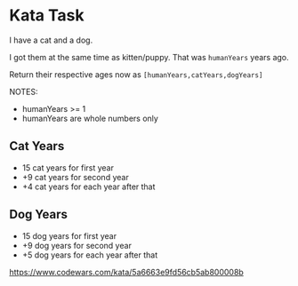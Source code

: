 # Kata Task
I have a cat and a dog.

I got them at the same time as kitten/puppy. That was `humanYears` years ago.

Return their respective ages now as `[humanYears,catYears,dogYears]`

NOTES:

- humanYears >= 1
- humanYears are whole numbers only

## Cat Years
- 15 cat years for first year
- +9 cat years for second year
- +4 cat years for each year after that

## Dog Years
- 15 dog years for first year
- +9 dog years for second year
- +5 dog years for each year after that

https://www.codewars.com/kata/5a6663e9fd56cb5ab800008b
